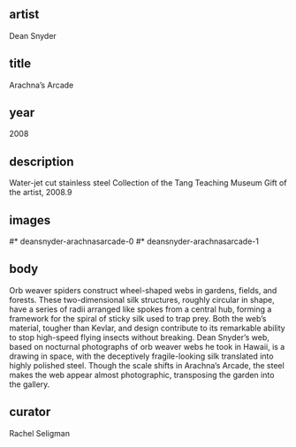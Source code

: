 ## artist
Dean Snyder 

## title
Arachna’s Arcade

## year
2008 

## description
Water-jet cut stainless steel 
Collection of the Tang Teaching Museum
Gift of the artist, 2008.9 

## images
#* deansnyder-arachnasarcade-0
#* deansnyder-arachnasarcade-1

## body
Orb weaver spiders construct wheel-shaped webs in gardens, fields, and forests. These two-dimensional silk structures, roughly circular in shape, have a series of radii arranged like spokes from a central hub, forming a framework for the spiral of sticky silk used to trap prey. Both the web’s material, tougher than Kevlar, and design contribute to its remarkable ability to stop high-speed flying insects without breaking. Dean Snyder’s web, based on nocturnal photographs of orb weaver webs he took in Hawaii, is a drawing in space, with the deceptively fragile-looking silk translated into highly polished steel. Though the scale shifts in Arachna’s Arcade, the steel makes the web appear almost photographic, transposing the garden into the gallery. 

## curator
Rachel Seligman